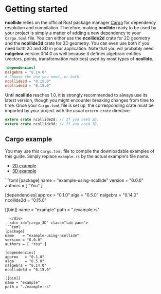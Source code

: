 # Getting started
**ncollide** relies on the official Rust package manager
[Cargo](http://crates.io) for dependency resolution and compilation. Therefore,
making **ncollide** ready to be used by your project is simply a matter of
adding a new dependency to your `Cargo.toml` file. You can either use the **ncollide2d**
crate for 2D geometry and the **ncollide3d** crate for 3D geometry. You can even use both
if you need both 2D and 3D in your application. Note that you will probably
need **nalgebra** version 0.14.0 as well because it defines algebraic entities
(vectors, points, transformation matrices) used by most types of **ncollide**.

```toml
[dependencies]
nalgebra = "0.14.0"
# Choose the one you need, or both.
ncollide2d = "0.15.0"
ncollide3d = "0.15.0"
```

Until **ncollide** reaches 1.0, it is strongly recommended to always use its
latest version, though you might encounter breaking changes from time to time.
Once your `Cargo.toml` file is set up, the corresponding crate must be imported
by your project with the usual `extern crate` directive:
```rust
extern crate ncollide2d; // If you need 2D.
extern crate ncollide3d; // If you need 3D.
```

## Cargo example
You may use this `Cargo.toml` file to compile the downloadable examples of this
guide. Simply replace `example.rs` by the actual example's file name.

<ul class="nav nav-tabs">
  <li class="active"><a id="tab_nav_link" data-toggle="tab" href="#cargo_2D">2D example</a></li>
  <li><a id="tab_nav_link" data-toggle="tab" href="#cargo_3D">3D example</a></li>
</ul>

<div class="tab-content" markdown="1">
  <div id="cargo_2D" class="tab-pane in active">
```toml
[package]
name    = "example-using-ncollide"
version = "0.0.0"
authors = [ "You" ]

[dependencies]
approx   = "0.1.0"
alga     = "0.5.0"
nalgebra = "0.14.0"
ncollide2d = "0.15.0"

[[bin]]
name = "example"
path = "./example.rs"
```
  </div>
  <div id="cargo_3D" class="tab-pane">
```toml
[package]
name    = "example-using-ncollide"
version = "0.0.0"
authors = [ "You" ]

[dependencies]
approx   = "0.1.0"
alga     = "0.5.0"
nalgebra = "0.14.0"
ncollide3d = "0.15.0"

[[bin]]
name = "example"
path = "./example.rs"
```
  </div>
</div>
